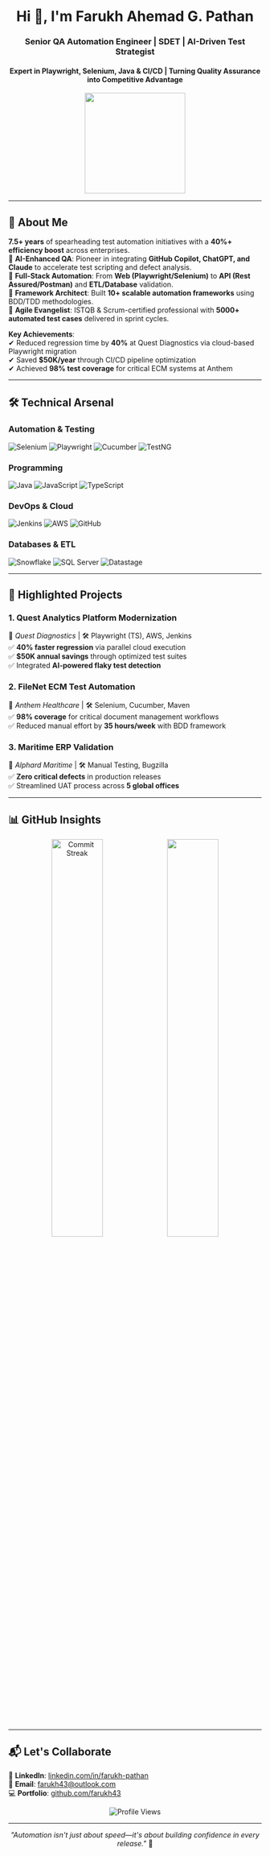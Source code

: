 <h1 align="center">Hi 👋, I'm Farukh Ahemad G. Pathan</h1>
<h3 align="center">Senior QA Automation Engineer | SDET | AI-Driven Test Strategist</h3>
<h4 align="center">Expert in Playwright, Selenium, Java & CI/CD | Turning Quality Assurance into Competitive Advantage</h4>

<p align="center">
  <img src="https://media.giphy.com/media/qgQUggAC3Pfv687qPC/giphy.gif" width="200"/>
</p>

---

## 🚀 About Me

**7.5+ years** of spearheading test automation initiatives with a **40%+ efficiency boost** across enterprises.  
🔹 **AI-Enhanced QA**: Pioneer in integrating **GitHub Copilot, ChatGPT, and Claude** to accelerate test scripting and defect analysis.  
🔹 **Full-Stack Automation**: From **Web (Playwright/Selenium)** to **API (Rest Assured/Postman)** and **ETL/Database** validation.  
🔹 **Framework Architect**: Built **10+ scalable automation frameworks** using BDD/TDD methodologies.  
🔹 **Agile Evangelist**: ISTQB & Scrum-certified professional with **5000+ automated test cases** delivered in sprint cycles.  

**Key Achievements**:  
✔ Reduced regression time by **40%** at Quest Diagnostics via cloud-based Playwright migration  
✔ Saved **$50K/year** through CI/CD pipeline optimization  
✔ Achieved **98% test coverage** for critical ECM systems at Anthem  

---

## 🛠️ Technical Arsenal

### **Automation & Testing**
![Selenium](https://img.shields.io/badge/Selenium-43B02A?style=for-the-badge&logo=selenium&logoColor=white)
![Playwright](https://img.shields.io/badge/Playwright-2EAD33?style=for-the-badge)
![Cucumber](https://img.shields.io/badge/Cucumber-23D96C?style=for-the-badge&logo=cucumber&logoColor=white)
![TestNG](https://img.shields.io/badge/TestNG-red?style=for-the-badge)

### **Programming**
![Java](https://img.shields.io/badge/Java-007396?style=for-the-badge&logo=java&logoColor=white)
![JavaScript](https://img.shields.io/badge/JavaScript-F7DF1E?style=for-the-badge&logo=javascript&logoColor=black)
![TypeScript](https://img.shields.io/badge/TypeScript-3178C6?style=for-the-badge&logo=typescript&logoColor=white)

### **DevOps & Cloud**
![Jenkins](https://img.shields.io/badge/Jenkins-D24939?style=for-the-badge&logo=jenkins&logoColor=white)
![AWS](https://img.shields.io/badge/AWS-232F3E?style=for-the-badge&logo=amazon-aws&logoColor=white)
![GitHub](https://img.shields.io/badge/GitHub-181717?style=for-the-badge&logo=github&logoColor=white)

### **Databases & ETL**
![Snowflake](https://img.shields.io/badge/Snowflake-29B5E8?style=for-the-badge&logo=snowflake&logoColor=white)
![SQL Server](https://img.shields.io/badge/SQL_Server-CC2927?style=for-the-badge&logo=microsoft-sql-server&logoColor=white)
![Datastage](https://img.shields.io/badge/IBM_Datastage-052FAD?style=for-the-badge)

---

## 💼 Highlighted Projects

### **1. Quest Analytics Platform Modernization**  
📍 *Quest Diagnostics* | 🛠️ Playwright (TS), AWS, Jenkins  
✅ **40% faster regression** via parallel cloud execution  
✅ **$50K annual savings** through optimized test suites  
✅ Integrated **AI-powered flaky test detection**  

### **2. FileNet ECM Test Automation**  
📍 *Anthem Healthcare* | 🛠️ Selenium, Cucumber, Maven  
✅ **98% coverage** for critical document management workflows  
✅ Reduced manual effort by **35 hours/week** with BDD framework  

### **3. Maritime ERP Validation**  
📍 *Alphard Maritime* | 🛠️ Manual Testing, Bugzilla  
✅ **Zero critical defects** in production releases  
✅ Streamlined UAT process across **5 global offices**  

---

## 📊 GitHub Insights

<p align="center">
  <img src="https://github-readme-streak-stats.herokuapp.com/?user=farukh43&theme=radical" alt="Commit Streak" width="45%"/>
  <img src="https://github-readme-stats.vercel.app/api/top-langs/?username=farukh43&layout=compact&theme=radical" width="45%"/>
</p>

---

## 📬 Let's Collaborate

🔗 **LinkedIn**: [linkedin.com/in/farukh-pathan](https://linkedin.com/in/farukh-pathan)  
📧 **Email**: [farukh43@outlook.com](mailto:farukh43@outlook.com)  
💻 **Portfolio**: [github.com/farukh43](https://github.com/farukh43)  

<p align="center">
  <img src="https://komarev.com/ghpvc/?username=farukh43&label=Profile+Views&color=blueviolet&style=flat" alt="Profile Views"/>
</p>

---

<p align="center">
  <em>"Automation isn't just about speed—it's about building confidence in every release."</em> 🚀
</p>

